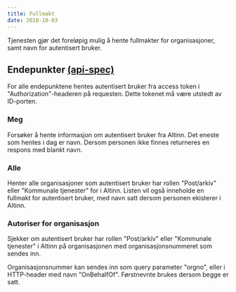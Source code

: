 ```yaml
---
title: Fullmakt
date: 2018-10-03
---
```

Tjenesten gjør det foreløpig mulig å hente fullmakter for organisasjoner, samt navn for autentisert bruker.

## Endepunkter [(api-spec)](https://editor.swagger.io/?url=https://ks-no.github.io/api/fullmakt-api-v1.json)

For alle endepunktene hentes autentisert bruker fra access token i "Authorization"-headeren på requesten. Dette tokenet 
må være utstedt av ID-porten.

### Meg
Forsøker å hente informasjon om autentisert bruker fra Altinn. Det eneste som hentes i dag er navn. Dersom personen ikke 
finnes returneres en respons med blankt navn.

### Alle
Henter alle organisasjoner som autentisert bruker har rollen "Post/arkiv" eller "Kommunale tjenester" for i Altinn. 
Listen vil også inneholde en fullmakt for autentisert bruker, med navn satt dersom personen ekisterer i Altinn.

### Autoriser for organisasjon
Sjekker om autentisert bruker har rollen "Post/arkiv" eller "Kommunale tjenester" i Altinn på organisasjonen med 
organisasjonsnummeret som sendes inn.

Organisasjonsnummer kan sendes inn som query parameter "orgno", eller i HTTP-header med navn "OnBehalfOf". Førstnevnte 
brukes dersom begge er satt.

